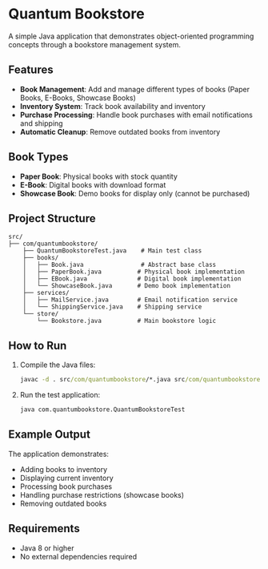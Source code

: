 # Quantum Bookstore

A simple Java application that demonstrates object-oriented programming concepts through a bookstore management system.

## Features

- **Book Management**: Add and manage different types of books (Paper Books, E-Books, Showcase Books)
- **Inventory System**: Track book availability and inventory
- **Purchase Processing**: Handle book purchases with email notifications and shipping
- **Automatic Cleanup**: Remove outdated books from inventory

## Book Types

- **Paper Book**: Physical books with stock quantity
- **E-Book**: Digital books with download format
- **Showcase Book**: Demo books for display only (cannot be purchased)

## Project Structure

```
src/
├── com/quantumbookstore/
    ├── QuantumBookstoreTest.java    # Main test class
    ├── books/
    │   ├── Book.java                # Abstract base class
    │   ├── PaperBook.java          # Physical book implementation
    │   ├── EBook.java              # Digital book implementation
    │   └── ShowcaseBook.java       # Demo book implementation
    ├── services/
    │   ├── MailService.java        # Email notification service
    │   └── ShippingService.java    # Shipping service
    └── store/
        └── Bookstore.java          # Main bookstore logic
```

## How to Run

1. Compile the Java files:
   ```cmd
   javac -d . src/com/quantumbookstore/*.java src/com/quantumbookstore/**/*.java
   ```

2. Run the test application:
   ```cmd
   java com.quantumbookstore.QuantumBookstoreTest
   ```

## Example Output

The application demonstrates:
- Adding books to inventory
- Displaying current inventory
- Processing book purchases
- Handling purchase restrictions (showcase books)
- Removing outdated books

## Requirements

- Java 8 or higher
- No external dependencies required
